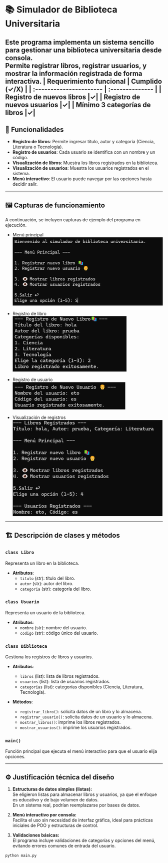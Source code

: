 # 📚 Simulador de Biblioteca Universitaria

Este programa implementa un sistema sencillo para gestionar una biblioteca universitaria desde consola.  
Permite registrar libros, registrar usuarios, y mostrar la información registrada de forma interactiva.
| Requerimiento funcional | Cumplido (✓/X) |
| :---------------------- | :-------------- |
| Registro de nuevos libros |✓|
| Registro de nuevos usuarios |✓|
| Mínimo 3 categorías de libros |✓|
---

## 🚀 Funcionalidades

- **Registro de libros**: Permite ingresar título, autor y categoría (Ciencia, Literatura o Tecnología).
- **Registro de usuarios**: Cada usuario se identifica con un nombre y un código.
- **Visualización de libros**: Muestra los libros registrados en la biblioteca.
- **Visualización de usuarios**: Muestra los usuarios registrados en el sistema.
- **Menú interactivo**: El usuario puede navegar por las opciones hasta decidir salir.

---

## 🖼️ Capturas de funcionamiento

A continuación, se incluyen capturas de ejemplo del programa en ejecución.  

- Menú principal  
  ![Menú Principal](img/captura1.png)

- Registro de libro  
  ![Registro de Libro](img/captura2.png)

- Registro de usuario  
  ![Registro de Usuario](img/captura3.png)

- Visualización de registros  
  ![Listado de Registros](img/captura4.png)

---

## 🏗️ Descripción de clases y métodos

### `class Libro`
Representa un libro en la biblioteca.
- **Atributos**:
  - `titulo` (str): título del libro.
  - `autor` (str): autor del libro.
  - `categoria` (str): categoría del libro.

### `class Usuario`
Representa un usuario de la biblioteca.
- **Atributos**:
  - `nombre` (str): nombre del usuario.
  - `codigo` (str): código único del usuario.

### `class Biblioteca`
Gestiona los registros de libros y usuarios.
- **Atributos**:
  - `libros` (list): lista de libros registrados.
  - `usuarios` (list): lista de usuarios registrados.
  - `categorias` (list): categorías disponibles (Ciencia, Literatura, Tecnología).

- **Métodos**:
  - `registrar_libro()`: solicita datos de un libro y lo almacena.
  - `registrar_usuario()`: solicita datos de un usuario y lo almacena.
  - `mostrar_libros()`: imprime los libros registrados.
  - `mostrar_usuarios()`: imprime los usuarios registrados.

### `main()`
Función principal que ejecuta el menú interactivo para que el usuario elija opciones.

---

## ⚙️ Justificación técnica del diseño

1. **Estructuras de datos simples (listas):**  
   Se eligieron listas para almacenar libros y usuarios, ya que el enfoque es educativo y de bajo volumen de datos.  
   En un sistema real, podrían reemplazarse por bases de datos.

2. **Menú interactivo por consola:**  
   Facilita el uso sin necesidad de interfaz gráfica, ideal para prácticas iniciales de POO y estructuras de control.

3. **Validaciones básicas:**  
   El programa incluye validaciones de categorías y opciones del menú, evitando errores comunes de entrada del usuario.

```bash
python main.py
